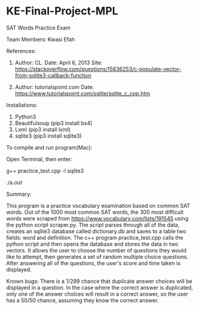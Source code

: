 # KE-Final-Project-MPL
SAT Words Practice Exam

Team Members: Kwasi Efah

References: 
1) Author: CL. 
Date: April 6, 2013
Site: https://stackoverflow.com/questions/15836253/c-populate-vector-from-sqlite3-callback-function

2) Author: tutorialspoint.com
Date:
https://www.tutorialspoint.com/sqlite/sqlite_c_cpp.htm

Installations: 
1) Python3
2) Beautifulsoup (pip3 install bs4)
3) Lxml (pip3 install lxml)
4) sqlite3 (pip3 install sqlite3)

To compile and run program(Mac):

Open Terminal, then enter:

 g++ practice_test.cpp -l sqlite3
 
 ./a.out
 
 
 Summary:
 
 This program is a practice vocabulary examination based on common SAT words. Out of the 1000 most common SAT words,
 the 300 most difficult words were scraped from https://www.vocabulary.com/lists/191545 using the python script
  scraper.py. The script parses through all of the data, creates an sqlite3 database called dictionary.db and saves to 
 a table two fields: word and definition. The c++ program practice_test.cpp calls the python script and then
  opens the database and stores the data in two vectors. It allows the user to choose the number of questions they would
   like to attempt, then generates a set of random multiple choice questions. After answering all of the questions, 
   the user's score and time taken is displayed.
   
 Known bugs: 
 There is a 1/299 chance that duplicate answer choices will be displayed in a question. 
 In the case where the correct answer is duplicated, only one of the answer choices will result in a correct answer,
 so the user has a 50/50 chance, assuming they know the correct answer.
 